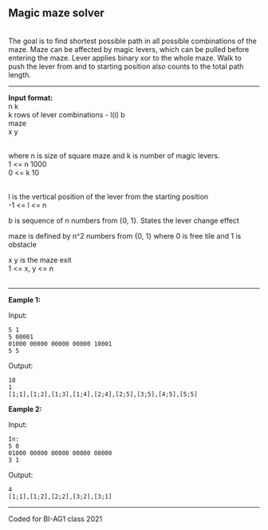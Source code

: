 ## Magic maze solver
<br>
The goal is to find shortest possible path in all possible combinations of the maze.
Maze can be affected by magic levers, which can be pulled before entering the maze. Lever applies binary xor to the whole maze. Walk to push the lever from and to starting position also counts to the total path length.

<br>

***
<b>Input format:</b><br>
n k
<br>
k rows of lever combinations - l(i) b
    <br>
maze
<br>
x y
<br><br>

where n is size of square maze and k is number of magic levers.
<br>
1 <= n 1000
<br>
0 <= k 10
<br><br>

l is the vertical position of the lever from the starting position
<br>
-1 <= l <= n

b is sequence of n numbers from {0, 1}. States the lever change effect
<br>

maze is defined by n^2 numbers from {0, 1} where 0 is free tile and 1 is obstacle
<br>

x y is the maze exit
<br>
1 <= x, y <= n
<br><br>

***

**Eample 1:**

Input:
```
5 1
5 00001
01000 00000 00000 00000 10001
5 5
```

Output:
```
18
1
[1;1],[1;2],[1;3],[1;4],[2;4],[2;5],[3;5],[4;5],[5;5]
```


**Eample 2:**

Input:
```
In:
5 0 
01000 00000 00000 00000 00000 
3 1 
```


Output:
```
4
[1;1],[1;2],[2;2],[3;2],[3;1]
```

***

Coded for BI-AG1 class 2021
